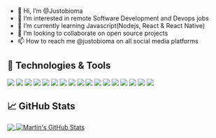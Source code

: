 - 👋 Hi, I’m @Justobioma
- 👀 I’m interested in remote Software Development and Devops jobs
- 🌱 I’m currently learning Javascript(Nodejs, React & React Native)
- 💞️ I’m looking to collaborate on open source projects
- 📫 How to reach me @justobioma on all social media platforms

<!---
Justobioma/Justobioma is a ✨ special ✨ repository because its `README.md` (this file) appears on your GitHub profile.
You can click the Preview link to take a look at your changes.
--->
## 🔧 Technologies & Tools
![](https://img.shields.io/badge/OS-Linux-informational?style=flat&logo=linux&logoColor=white&color=2bbc8a)
![](https://img.shields.io/badge/Platform-AWS-informational?style=flat&logo=aws&logoColor=white&color=2bbc8a)
![](https://img.shields.io/badge/Code-Python-informational?style=flat&logo=python&logoColor=white&color=2bbc8a)
![](https://img.shields.io/badge/Code-JavaScript-informational?style=flat&logo=javascript&logoColor=white&color=2bbc8a)
![](https://img.shields.io/badge/WebDev-HTML5-informational?style=flat&logo=html5&logoColor=white&color=2bbc8a)
![](https://img.shields.io/badge/WebDev-CSS3-informational?style=flat&logo=CSS3&logoColor=white&color=2bbc8a)
![](https://img.shields.io/badge/Frameworks-React-informational?style=flat&logo=react&logoColor=white&color=2bbc8a)
![](https://img.shields.io/badge/Frameworks-Reactnative-informational?style=flat&logo=react&logoColor=white&color=2bbc8a)
![](https://img.shields.io/badge/Backend-Nodejs-informational?style=flat&logo=node.js&logoColor=white&color=2bbc8a)
![](https://img.shields.io/badge/Middleware-Expressjs-informational?style=flat&logo=express&logoColor=white&color=2bbc8a)
![](https://img.shields.io/badge/Database-Mongodb-informational?style=flat&logo=mongodb&logoColor=white&color=2bbc8a)
![](https://img.shields.io/badge/Deploy-Firebase-informational?style=flat&logo=firebase&logoColor=white&color=2bbc8a)
![](https://img.shields.io/badge/Deploy-Heroku-informational?style=flat&logo=heroku&logoColor=white&color=2bbc8a)
![](https://img.shields.io/badge/Deploy-Netlify-informational?style=flat&logo=netlify&logoColor=white&color=2bbc8a)
![](https://img.shields.io/badge/Devops-Docker-informational?style=flat&logo=docker&logoColor=white&color=2bbc8a)
![](https://img.shields.io/badge/Devops-Ansible-informational?style=flat&logo=ansible&logoColor=white&color=2bbc8a)
![](https://img.shields.io/badge/Devops-Jenkins-informational?style=flat&logo=jenkins&logoColor=white&color=2bbc8a)

## &#x1f4c8; GitHub Stats

<a href="https://github.com/Justobioma/Justobioma">
  <img align="center" src="https://github-readme-stats.vercel.app/api/top-langs/?username=Justobioma&hide=java,html,tex&title_color=ffffff&text_color=c9cacc&icon_color=2bbc8a&bg_color=1d1f21&langs_count=3" />
</a>
<a href="https://github.com/Justobioma/Justobioma">
  <img align="center" src="https://github-readme-stats.vercel.app/api?username=Justobioma&show_icons=true&line_height=27&count_private=true&title_color=ffffff&text_color=c9cacc&icon_color=2bbc8a&bg_color=1d1f21" alt="Martin's GitHub Stats" />
</a>
